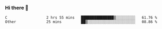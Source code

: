 ### Hi there 👋

<!--
**WShiBin/WShiBin** is a ✨ _special_ ✨ repository because its `README.md` (this file) appears on your GitHub profile.

Here are some ideas to get you started:

- 🔭 I’m currently working on ...
- 🌱 I’m currently learning ...
- 👯 I’m looking to collaborate on ...
- 🤔 I’m looking for help with ...
- 💬 Ask me about ...
- 📫 How to reach me: ...
- 😄 Pronouns: ...
- ⚡ Fun fact: ...
-->

<!--START_SECTION:waka-->

```text
C                  2 hrs 55 mins   ███████████████▒░░░░░░░░░   61.76 %
Other              25 mins         ██▒░░░░░░░░░░░░░░░░░░░░░░   08.86 %
```

<!--END_SECTION:waka-->
